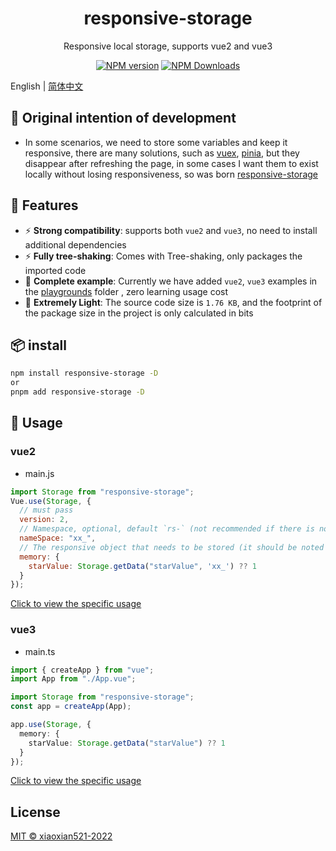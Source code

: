 <h1 align="center">responsive-storage</h1>
<p align="center">Responsive local storage, supports vue2 and vue3</p>

<p align="center">
<a href="https://www.npmjs.com/package/responsive-storage" target="__blank"><img src="https://img.shields.io/npm/v/responsive-storage?color=a1b858&label=" alt="NPM version"></a>
<a href="https://www.npmjs.com/package/responsive-storage" target="__blank"><img alt="NPM Downloads" src="https://img.shields.io/npm/dm/responsive-storage?color=50a36f&label="></a>
</p>

English | [简体中文](./README.zh_CN.md)

## 🤔 Original intention of development

- In some scenarios, we need to store some variables and keep it responsive, there are many solutions, such as [vuex](https://vuex.vuejs.org), [pinia](https://pinia.vuejs.org), but they disappear after refreshing the page, in some cases I want them to exist locally without losing responsiveness, so was born [responsive-storage](https://github.com/xiaoxian521/responsive-storage)

## 🚀 Features

- ⚡ **Strong compatibility**: supports both `vue2` and `vue3`, no need to install additional dependencies
- ⚡ **Fully tree-shaking**: Comes with Tree-shaking, only packages the imported code
- 🧪 **Complete example**: Currently we have added `vue2`, `vue3` examples in the [playgrounds](https://github.com/xiaoxian521/responsive-storage/tree/main/playgrounds) folder , zero learning usage cost
- 🦾 **Extremely Light**: The source code size is `1.76 KB`, and the footprint of the package size in the project is only calculated in bits

## 📦 install

```bash
npm install responsive-storage -D
or
pnpm add responsive-storage -D
````

## 🦄 Usage

### vue2

- main.js
````js
import Storage from "responsive-storage";
Vue.use(Storage, {
  // must pass
  version: 2, 
  // Namespace, optional, default `rs-` (not recommended if there is no special requirement)
  nameSpace: "xx_", 
  // The responsive object that needs to be stored (it should be noted here that if nameSpace is passed, the second parameter of the Storage.getData method must be passed and the value of nameSpace must be the same. If nameSpace is not passed, the second parameter of Storage.getData method parameters can be omitted) 
  memory: {
    starValue: Storage.getData("starValue", 'xx_') ?? 1
  }
});
````

[Click to view the specific usage](https://github.com/xiaoxian521/responsive-storage/tree/main/playgrounds/vue2)

### vue3

- main.ts

```ts
import { createApp } from "vue";
import App from "./App.vue";

import Storage from "responsive-storage";
const app = createApp(App);

app.use(Storage, {
  memory: {
    starValue: Storage.getData("starValue") ?? 1
  }
});
````

[Click to view the specific usage](https://github.com/xiaoxian521/responsive-storage/tree/main/playgrounds/vue3)

## License

[MIT © xiaoxian521-2022](./LICENSE)